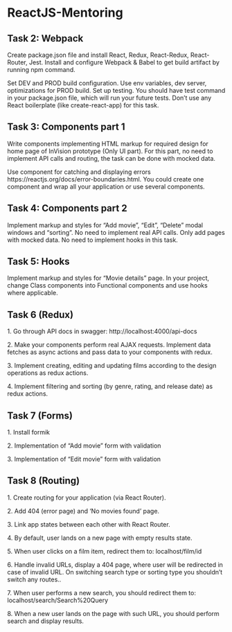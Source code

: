 # ReactJS-Mentoring

<h2>Task 2: Webpack</h2>
<p>Create package.json file and install React, Redux, React-Redux, React-Router, Jest. Install and configure Webpack & 
Babel to get build artifact by running npm command.</p> 
<p>Set DEV and PROD build configuration. Use env variables, dev server, optimizations for PROD build. Set up testing. 
You should have test command in your package.json file, which will run your future tests. Don’t use any React 
boilerplate (like create-react-app) for this task.</p>

<h2>Task 3: Components part 1</h2>
<p>Write components implementing HTML markup for required design for home page of
InVision prototype (Only UI part). For this part, no need to implement API calls and
routing, the task can be done with mocked data.</p>
<p>Use <ErrorBoundary> component for catching and displaying errors
<a>https://reactjs.org/docs/error-boundaries.html</a>. You could create one component and wrap
all your application or use several components.</p>

<h2>Task 4: Components part 2</h2>
<p>Implement markup and styles for “Add movie”, “Edit”, “Delete” modal windows and
“sorting”. No need to implement real API calls. Only add pages with mocked data. No
need to implement hooks in this task.</p>

<h2>Task 5: Hooks</h2>
<p>Implement markup and styles for “Movie details” page.
In your project, change Class components into Functional components and use hooks
where applicable.</p>

<h2>Task 6 (Redux)</h2>
<p>1. Go through API docs in swagger: http://localhost:4000/api-docs</p>
<p>2. Make your components perform real AJAX requests. Implement data fetches as
async actions and pass data to your components with redux.</p>
<p>3. Implement creating, editing and updating films according to the design operations
as redux actions.</p>
<p>4. Implement filtering and sorting (by genre, rating, and release date) as redux actions.</p>

<h2>Task 7 (Forms)</h2>
<p>1. Install formik</p>
<p>2. Implementation of “Add movie”
form with validation</p>
<p>3. Implementation of “Edit movie”
form with validation</p>

<h2>Task 8 (Routing)</h2>
<p>1. Create routing for your application (via React Router).</p>
<p>2. Add 404 (error page) and ‘No movies found’ page.</p>
<p>3. Link app states between each other with React Router.</p>
<p>4. By default, user lands on a new page with empty results state.</p>
<p>5. When user clicks on a film item, redirect them to:
localhost/film/id </p>
<p>6. Handle invalid URLs, display a 404 page, where user will be redirected in case of invalid URL.
On switching search type or sorting type you shouldn’t switch any routes..</p>
<p>7. When user performs a new search, you should redirect them to:
localhost/search/Search%20Query</p>
<p>8. When a new user lands on the page with such URL, you should perform search and display
results.</p>
